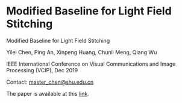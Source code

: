 # Modified Baseline for Light Field Stitching
Modified Baseline for Light Field Stitching

Yilei Chen, Ping An, Xinpeng Huang, Chunli Meng, Qiang Wu

IEEE International Conference on Visual Communications and Image Processing (VCIP), Dec 2019

Contact: master_chen@shu.edu.cn

The paper is available at this [link](https://www.researchgate.net/publication/338793916_Modified_Baseline_for_Light_Field_Stitching).
